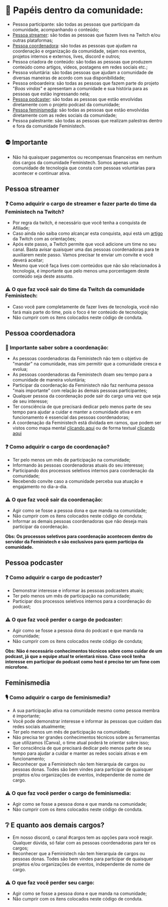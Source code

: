 
# :open_book: Papéis dentro da comunidade:
* Pessoa participante: são todas as pessoas que participam da comunidade, acompanhando o conteúdo;
* [Pessoa streamer](#pessoa-streamer): são todas as pessoas que fazem lives na Twitch e/ou outras plataformas;
* [Pessoa coordenadora](#pessoa-coordenadora): são todas as pessoas que ajudam na coordenação e organização da comunidade, sejam nos eventos, projetos internos e externos, lives, discord e outros;
* Pessoa criadora de conteúdo: são todas as pessoas que produzem conteúdo como artigos, vídeos, postagens em redes sociais etc.;
* Pessoa voluntária: são todas pessoas que ajudam a comunidade de diversas maneiras de acordo com sua disponibilidade;
* Pessoa onboardeira: são todas as pessoas que fazem parte do projeto "_Boas vindas_" e apresentam a comunidade e sua história para as pessoas que estão ingressando nela;
* [Pessoa podcaster](#pessoa-podcaster): são todas as pessoas que estão envolvidas diretamente com o projeto podcast da comunidade;
* [Pessoa feminismedia](#feminismedia): são todas as pessoas que estão envolvidas diretamente com as redes sociais da comunidade;
* Pessoa palestrante: são todas as pessoas que realizam palestras dentro e fora da comunidade Feministech.

## :no_entry: Importante
* Não há quaisquer pagamentos ou recompensas financeiras em nenhum dos cargos da comunidade Feministech. Somos apenas uma comunidade de tecnologia que consta com pessoas voluntárias para acontecer e continuar ativa.

## Pessoa streamer 

### ❓ Como adquirir o cargo de streamer e fazer parte do time da Feministech na Twitch?
* Por regra da twitch, é necessário que você tenha a conquista de Afiliade;
* Caso ainda não saiba como alcançar esta conquista, aqui está um [artigo](https://help.twitch.tv/s/article/joining-the-affiliate-program?language=pt_BR) da Twitch com as orientações;
* Após este passo, a Twitch permite que você adicione um time no seu canal. Basta avisar quaisquer uma das pessoas coordenadoras para te auxiliarem neste passo. Vamos precisar te enviar um convite e você deverá aceitar;
* Mesmo que você faça lives com conteúdos que não são relacionados à tecnologia, é importante que pelo menos uma porcentagem deste conteúdo seja deste assunto.

### :warning: O que faz você sair do time da Twitch da comunidade Feministech:
* Caso você pare completamente de fazer lives de tecnologia, você não fará mais parte do time, pois o foco é ter conteúdo de tecnologia;
* Não cumprir com os itens colocados neste código de conduta.

## Pessoa coordenadora 

### 💼 Importante saber sobre a coordenação:
* As pessoas coordenadoras da Feministech não tem o objetivo de "mandar" na comunidade, mas sim permitir que a comunidade cresca e evolua;
* As pessoas coordenadoras da Feministech doam seu tempo para a comunidade de maneira voluntária;
* Participar da coordenação da Feministech não faz nenhuma pessoa "mais importante" com relação às demais pessoas participantes;
* Qualquer pessoa da coordenação pode sair do cargo uma vez que seja de seu interesse;
* Ter consciência de que precisará dedicar pelo menos parte de seu tempo para ajudar a cuidar e manter a comunidade ativa e em funcionamento é essencial das pessoas coordenadoras;
* A coordenação da Feministech está dividada em ramos, que podem ser vistos como mapa mental [clicando aqui](https://whimsical.com/organizacao-coordenacao-feministech-F9y33mpb6sTGaAG1gDr1dN@2Ux7TurymN48Qj2gQUHg) ou de forma textual [clicando aqui](./papeis_coordenacao.md)


### ❓ Como adquirir o cargo de coordenação?
* Ter pelo menos um mês de participação na comunidade;
* Informando às pessoas coordenadoras atuais do seu interesse;
* Participando dos processos seletivos internos para coordenação da comunidade;
* Recebendo convite caso a comunidade perceba sua atuação e engajamento no dia-a-dia.

### :warning: O que faz você sair da coordenação:
* Agir como se fosse a pessoa dona e que manda na comunidade;
* Não cumprir com os itens colocados neste código de conduta;
* Informar as demais pessoas coordenadoras que não deseja mais participar da coordenação.

**Obs: Os processos seletivos para coordenação acontecem dentro do servidor da Feministech e são exclusivos para quem participa da comunidade.**

## Pessoa podcaster 

### ❓ Como adquirir o cargo de podcaster?
* Demonstrar interesse e informar às pessoas podcasters atuais;
* Ter pelo menos um mês de participação na comunidade;
* Participar dos processos seletivos internos para a coordenação do podcast;

### :warning: O que faz você perder o cargo de podcaster:
* Agir como se fosse a pessoa dona do podcast e que manda na comunidade;
* Não cumprir com os itens colocados neste código de conduta;

**Obs: Não é necessário conhecimentos técnicos sobre como cuidar de um podcast, já que a equipe atual te orientará nisso. Caso você tenha interesse em participar do podcast como host é preciso ter um fone com microfone.**

## Feminismedia

### :studio_microphone: Como adquirir o cargo de feminismedia?
* A sua participação ativa na comunidade mesmo como pessoa membra é importante;
* Você pode demonstrar interesse e informar às pessoas que cuidam das redes sociais atualmente;
* Ter pelo menos um mês de participação na comunidade;
* Não precisa ter grandes conhecimentos técnicos sobre as ferramentas que utilizamos (Canva), o time atual poderá te orientar sobre isso;
* Ter consciência de que precisará dedicar pelo menos parte de seu tempo para ajudar a cuidar e manter as redes sociais ativas e em funcionamento;
* Reconhecer que a Feministech não tem hierarquia de cargos ou pessoas donas. Todes são bem vindes para participar de quaisquer projetos e/ou organizações de eventos, independente de nome de cargo.

### :warning: O que faz você perder o cargo de feminismedia:
* Agir como se fosse a pessoa dona e que manda na comunidade;
* Não cumprir com os itens colocados neste código de conduta.

## :grey_question: E quanto aos demais cargos?
* Em nosso discord, o canal #cargos tem as opções para você reagir. Qualquer dúvida, só falar com as pessoas coordenadoras para ter os cargos;
* Reconhecer que a Feministech não tem hierarquia de cargos ou pessoas donas. Todes são bem vindes para participar de quaisquer projetos e/ou organizações de eventos, independente de nome de cargo.

### :warning: O que faz você perder seu cargo:
* Agir como se fosse a pessoa dona e que manda na comunidade;
* Não cumprir com os itens colocados neste código de conduta.
